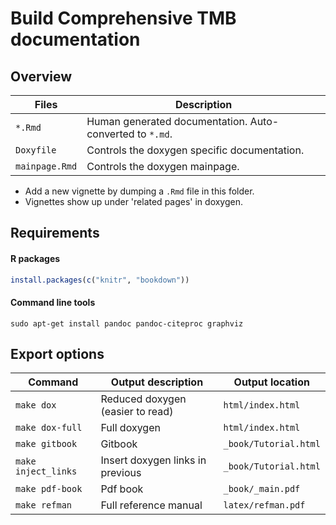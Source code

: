 # Build Comprehensive TMB documentation

## Overview

| Files         | Description                                              |
|---------------|----------------------------------------------------------|
|`*.Rmd`        | Human generated documentation. Auto-converted to `*.md`. |
|`Doxyfile`     | Controls the doxygen specific documentation.             |
|`mainpage.Rmd` | Controls the doxygen mainpage.                           |

- Add a new vignette by dumping a `.Rmd` file in this folder.
- Vignettes show up under 'related pages' in doxygen.

## Requirements

#### R packages

```R
install.packages(c("knitr", "bookdown"))
```

#### Command line tools

```shell
sudo apt-get install pandoc pandoc-citeproc graphviz
```

## Export options

| Command              | Output description                 | Output location       |
|----------------------|------------------------------------|-----------------------|
| `make dox`           | Reduced doxygen (easier to read)   | `html/index.html`     |
| `make dox-full`      | Full doxygen                       | `html/index.html`     |
| `make gitbook`       | Gitbook                            | `_book/Tutorial.html` |
| `make inject_links`  | Insert doxygen links in previous   | `_book/Tutorial.html` |
| `make pdf-book`      | Pdf book                           | `_book/_main.pdf`     |
| `make refman`        | Full reference manual              | `latex/refman.pdf`    |
